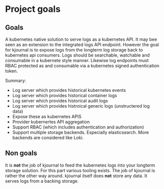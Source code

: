 # Project goals

## Goals
A kubernetes native solution to serve logs as a kubernetes API. It may bee seen as an extension to the integrated logs API endpoint.
However the goal for kjournal is to expose logs from the longterm log storage back to kubernetes api consumers.
Logs should be searchable, watchable and consumable in a kubernete style manner.
Likewise log endpoints must RBAC protected as and consumable via a kubernetes signed authentication token.

Summary: 
* Log server which provides historical kubernetes events
* Log server which provides historical container logs
* Log server which provides historical audit logs
* Log server which provides histroical generic logs (unstructered log data)
* Expose these as kubernetes APIS
* Provider kubernertes API aggregation
* Support RBAC (which includes authentication and authorization)
* Support multiple storage backends. Especially elasticsearch. More backends are considered like Loki.

## Non goals
It is **not** the job of kjournal to feed the kubernetes logs into your longterm storage solution.
For this part various tooling exists. The job of kjournal is rather the other way around.
kjournal itself does **not** store any data. It serves logs from a backing storage.
